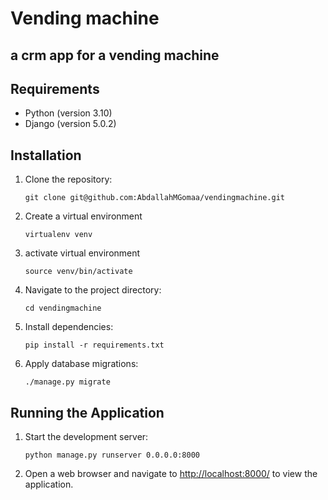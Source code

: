 # Vending machine

## a crm app for a vending machine

## Requirements

- Python (version 3.10)
- Django (version 5.0.2)

## Installation

1. Clone the repository:

    ```
    git clone git@github.com:AbdallahMGomaa/vendingmachine.git
    ```

2. Create a virtual environment

    ```
    virtualenv venv
    ```
3. activate virtual environment
    ```
    source venv/bin/activate
    ```

4. Navigate to the project directory:

    ```
    cd vendingmachine
    ```

5. Install dependencies:

    ```
    pip install -r requirements.txt
    ```
6. Apply database migrations:
    ```
    ./manage.py migrate
    ```

## Running the Application

1. Start the development server:

    ```
    python manage.py runserver 0.0.0.0:8000
    ```

2. Open a web browser and navigate to [http://localhost:8000/](http://localhost:8000/) to view the application.
